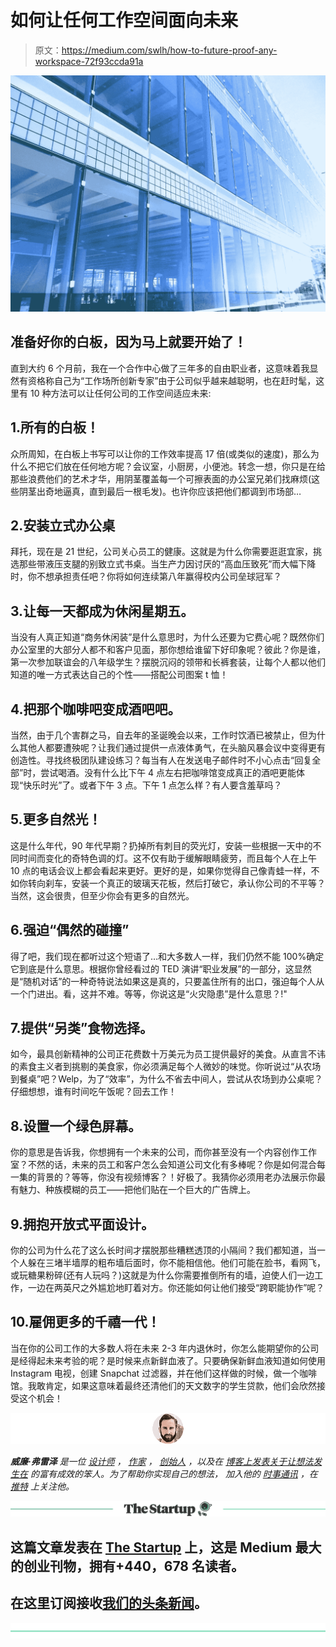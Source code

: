 # 如何让任何工作空间面向未来

> 原文：<https://medium.com/swlh/how-to-future-proof-any-workspace-72f93ccda91a>

![](img/7c04d2b48bc55f8fcd05daed66bfb93a.png)

## 准备好你的白板，因为马上就要开始了！

直到大约 6 个月前，我在一个合作中心做了三年多的自由职业者，这意味着我显然有资格称自己为“工作场所创新专家”由于公司似乎越来越聪明，也在赶时髦，这里有 10 种方法可以让任何公司的工作空间适应未来:

## 1.所有的白板！

众所周知，在白板上书写可以让你的工作效率提高 17 倍(或类似的速度)，那么为什么不把它们放在任何地方呢？会议室，小厨房，小便池。转念一想，你只是在给那些浪费他们的艺术才华，用阴茎覆盖每一个可擦表面的办公室兄弟们找麻烦(这些阴茎出奇地逼真，直到最后一根毛发)。也许你应该把他们都调到市场部…

## 2.安装立式办公桌

拜托，现在是 21 世纪，公司关心员工的健康。这就是为什么你需要逛逛宜家，挑选那些带液压支腿的别致立式书桌。当生产力因讨厌的“高血压致死”而大幅下降时，你不想承担责任吧？你将如何连续第八年赢得校内公司垒球冠军？

## 3.让每一天都成为休闲星期五。

当没有人真正知道“商务休闲装”是什么意思时，为什么还要为它费心呢？既然你们办公室里的大部分人都不和客户见面，那你想给谁留下好印象呢？彼此？你是谁，第一次参加联谊会的八年级学生？摆脱沉闷的领带和长裤套装，让每个人都以他们知道的唯一方式表达自己的个性——搭配公司图案 t 恤！

## 4.把那个咖啡吧变成酒吧吧。

当然，由于几个害群之马，自去年的圣诞晚会以来，工作时饮酒已被禁止，但为什么其他人都要遭殃呢？让我们通过提供一点液体勇气，在头脑风暴会议中变得更有创造性。寻找终极团队建设练习？每当有人在发送电子邮件时不小心点击“回复全部”时，尝试喝酒。没有什么比下午 4 点左右把咖啡馆变成真正的酒吧更能体现“快乐时光”了。或者下午 3 点。下午 1 点怎么样？有人要含羞草吗？

## 5.更多自然光！

这是什么年代，90 年代早期？扔掉所有刺目的荧光灯，安装一些根据一天中的不同时间而变化的奇特色调的灯。这不仅有助于缓解眼睛疲劳，而且每个人在上午 10 点的电话会议上都会看起来更好。更好的是，如果你觉得自己像青蛙一样，不如你转向刹车，安装一个真正的玻璃天花板，然后打破它，承认你公司的不平等？当然，这会很贵，但至少你会有更多的自然光。

## 6.强迫“偶然的碰撞”

得了吧，我们现在都听过这个短语了…和大多数人一样，我们仍然不能 100%确定它到底是什么意思。根据你曾经看过的 TED 演讲“职业发展”的一部分，这显然是“随机对话”的一种奇特说法如果这是真的，只要盖住所有的出口，强迫每个人从一个门进出。看，这并不难。等等，你说这是“火灾隐患”是什么意思？!"

## 7.提供“另类”食物选择。

如今，最具创新精神的公司正花费数十万美元为员工提供最好的美食。从直言不讳的素食主义者到挑剔的美食家，你必须满足每个人微妙的味觉。你听说过“从农场到餐桌”吧？Welp，为了“效率”，为什么不省去中间人，尝试从农场到办公桌呢？仔细想想，谁有时间吃午饭呢？回去工作！

## 8.设置一个绿色屏幕。

你的意思是告诉我，你想拥有一个未来的公司，而你甚至没有一个内容创作工作室？不然的话，未来的员工和客户怎么会知道公司文化有多棒呢？你是如何混合每一集的背景的？等等，你没有视频博客？！好极了。我猜你必须用老办法展示你最有魅力、种族模糊的员工——把他们贴在一个巨大的广告牌上。

## 9.拥抱开放式平面设计。

你的公司为什么花了这么长时间才摆脱那些糟糕透顶的小隔间？我们都知道，当一个人躲在三堵半墙厚的粗布墙后面时，你不能相信他。他们可能在脸书，看网飞，或玩糖果粉碎(还有人玩吗？)这就是为什么你需要推倒所有的墙，迫使人们一边工作，一边在两英尺之外尴尬地盯着对方。你还能如何让他们接受“跨职能协作”呢？

## 10.雇佣更多的千禧一代！

当在你的公司工作的大多数人将在未来 2-3 年内退休时，你怎么能期望你的公司是经得起未来考验的呢？是时候来点新鲜血液了。只要确保新鲜血液知道如何使用 Instagram 电视，创建 Snapchat 过滤器，并在他们这样做的时候，做一个咖啡馆。我敢肯定，如果这意味着最终还清他们的天文数字的学生贷款，他们会欣然接受这个机会！

![](img/764adad79c4ac8c57691894f021f4a1d.png)

***威廉·弗雷泽*** *是一位* [*设计师*](https://www.beviabl.com/) *，* [*作家*](/@williamfrazr) *，* [*创始人*](https://www.collideapp.com/) *，以及在* [*博客上发表关于让想法发生在*](https://imperfectionist.co/) *的富有成效的笨人。为了帮助你实现自己的想法，* *加入他的* [*时事通讯*](https://imperfectionist.co/the-imperfectionist-newsletter-f53e2326c41a) *，在* [*推特*](https://twitter.com/williamfrazr) *上关注他。*

[![](img/308a8d84fb9b2fab43d66c117fcc4bb4.png)](https://medium.com/swlh)

## 这篇文章发表在 [The Startup](https://medium.com/swlh) 上，这是 Medium 最大的创业刊物，拥有+440，678 名读者。

## 在这里订阅接收[我们的头条新闻](https://growthsupply.com/the-startup-newsletter/)。

[![](img/b0164736ea17a63403e660de5dedf91a.png)](https://medium.com/swlh)